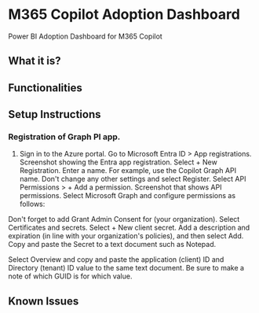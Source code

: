 # M365 Copilot Adoption Dashboard
Power BI Adoption Dashboard for M365 Copilot
## What it is?
## Functionalities
## Setup Instructions
### Registration of Graph PI app.
1. Sign in to the Azure portal.
Go to Microsoft Entra ID > App registrations. Screenshot showing the Entra app registration.
Select + New Registration.
Enter a name. For example, use the Copilot Graph API name. Don't change any other settings and select Register.
Select API Permissions > + Add a permission. Screenshot that shows API permissions.
Select Microsoft Graph and configure permissions as follows:

Don't forget to add Grant Admin Consent for (your organization).
Select Certificates and secrets.
Select + New client secret.
Add a description and expiration (in line with your organization's policies), and then select Add.
Copy and paste the Secret to a text document such as Notepad.

Select Overview and copy and paste the application (client) ID and Directory (tenant) ID value to the same text document. Be sure to make a note of which GUID is for which value.


## Known Issues
